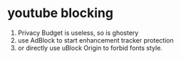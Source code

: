 # youtube blocking
1. Privacy Budget is useless, so is ghostery
2. use AdBlock to start enhancement tracker protection
3. or directly use uBlock Origin to forbid fonts style.
